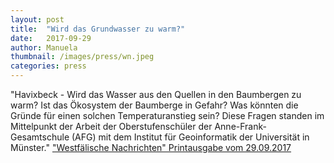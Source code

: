 ```yaml
---
layout: post
title:  "Wird das Grundwasser zu warm?"
date:   2017-09-29
author: Manuela
thumbnail: /images/press/wn.jpeg
categories: press
---
```

"Havixbeck - Wird das Wasser aus den Quellen in den Baumbergen zu warm? Ist das Ökosystem der Baumberge in Gefahr? Was könnten die Gründe für einen solchen Temperaturanstieg sein? Diese Fragen standen im Mittelpunkt der Arbeit der Oberstufenschüler der Anne-Frank-Gesamtschule (AFG) mit dem Institut für Geoinformatik der Universität in Münster."
<a href="http://www.wn.de/Muensterland/Kreis-Coesfeld/Havixbeck/3002580-AFG-Projekt-Wird-das-Grundwasser-zu-warm/" target="_blank">"Westfälische Nachrichten" Printausgabe vom 29.09.2017</a>

